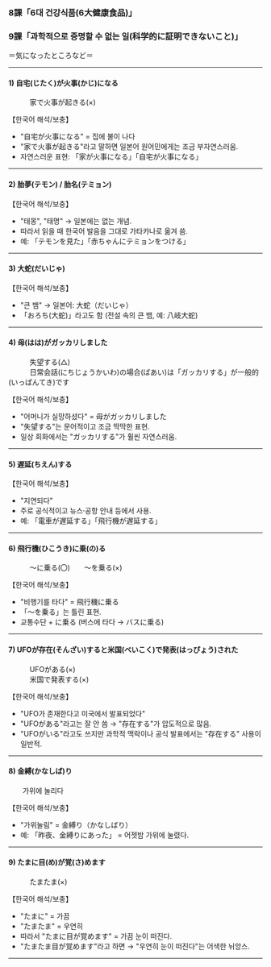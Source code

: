 ### 8課「6대 건강식품(6大健康食品)」  

### 9課「과학적으로 증명할 수 없는 일(科学的に証明できないこと)」  
＝気になったところなど＝  

---

#### 1) 自宅(じたく)が火事(かじ)になる  
　　　家で火事が起きる(×)  

【한국어 해석/보충】  
- "自宅が火事になる" = 집에 불이 나다  
- "家で火事が起きる"라고 말하면 일본어 원어민에게는 조금 부자연스러움.  
- 자연스러운 표현: 「家が火事になる」「自宅が火事になる」  

---

#### 2) 胎夢(テモン) / 胎名(テミョン)  
【한국어 해석/보충】  
- "태몽", "태명" → 일본에는 없는 개념.  
- 따라서 읽을 때 한국어 발음을 그대로 가타카나로 옮겨 씀.  
- 예: 「テモンを見た」「赤ちゃんにテミョンをつける」  

---

#### 3) 大蛇(だいじゃ)  
【한국어 해석/보충】  
- "큰 뱀" → 일본어: 大蛇（だいじゃ）  
- 「おろち(大蛇)」라고도 함 (전설 속의 큰 뱀, 예: 八岐大蛇)  

---

#### 4) 母(はは)がガッカリしました  
　　　失望する(△)  
　　　日常会話(にちじょうかいわ)の場合(ばあい)は「ガッカリする」が一般的(いっぱんてき)です  

【한국어 해석/보충】  
- "어머니가 실망하셨다" = 母がガッカリしました  
- "失望する"는 문어적이고 조금 딱딱한 표현.  
- 일상 회화에서는 "ガッカリする"가 훨씬 자연스러움.  

---

#### 5) 遅延(ちえん)する  
【한국어 해석/보충】  
- "지연되다"  
- 주로 공식적이고 뉴스·공항 안내 등에서 사용.  
- 예: 「電車が遅延する」「飛行機が遅延する」  

---

#### 6) 飛行機(ひこうき)に乗(の)る  
　　　～に乗る(〇)　　～を乗る(×)  

【한국어 해석/보충】  
- "비행기를 타다" = 飛行機に乗る  
- 「～を乗る」는 틀린 표현.  
- 교통수단 + に乗る (버스에 타다 → バスに乗る)  

---

#### 7) UFOが存在(そんざい)すると米国(べいこく)で発表(はっぴょう)された  
　　　UFOがある(×)  
　　　米国で発表する(×)  

【한국어 해석/보충】  
- "UFO가 존재한다고 미국에서 발표되었다"  
- "UFOがある"라고는 잘 안 씀 → "存在する"가 압도적으로 많음.  
- "UFOがいる"라고도 쓰지만 과학적 맥락이나 공식 발표에서는 "存在する" 사용이 일반적.  

---

#### 8) 金縛(かなしば)り  
　　가위에 눌리다  

【한국어 해석/보충】  
- "가위눌림" = 金縛り（かなしばり）  
- 예: 「昨夜、金縛りにあった」 = 어젯밤 가위에 눌렸다.  

---

#### 9) たまに目(め)が覚(さ)めます  
　　　たまたま(×)  

【한국어 해석/보충】  
- "たまに" = 가끔  
- "たまたま" = 우연히  
- 따라서 "たまに目が覚めます" = 가끔 눈이 떠진다.  
- "たまたま目が覚めます"라고 하면 → "우연히 눈이 떠진다"는 어색한 뉘앙스.  

---
